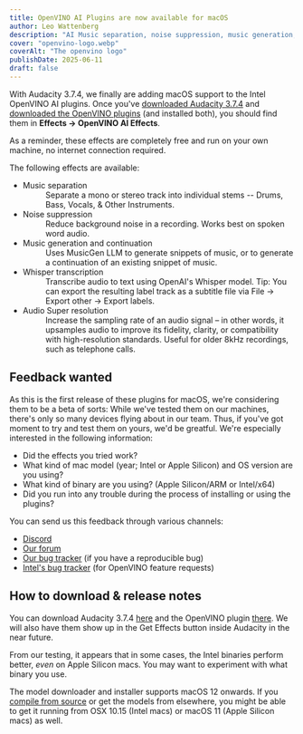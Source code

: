 ```yaml
---
title: OpenVINO AI Plugins are now available for macOS
author: Leo Wattenberg
description: "AI Music separation, noise suppression, music generation, transcription and super resolution is coming to macOS"
cover: "openvino-logo.webp"
coverAlt: "The openvino logo"
publishDate: 2025-06-11
draft: false
---
```


With Audacity 3.7.4, we finally are adding macOS support to the Intel OpenVINO AI plugins. Once you've [downloaded Audacity 3.7.4](/download) and [downloaded the OpenVINO plugins](/download/openvino) (and installed both), you should find them in **Effects → OpenVINO AI Effects**.

As a reminder, these effects are completely free and run on your own machine, no internet connection required. 

The following effects are available:

<ul class="list-disc space-y-2 mt-2">
<li>
<dt class="font-semibold">Music separation</dt>
<dd class="ml-2">
    Separate a mono or stereo track into individual stems -- Drums,
    Bass, Vocals, & Other Instruments.
</dd>
</li>
<li>
<dt class="font-semibold">Noise suppression</dt>
<dd class="ml-2">
    Reduce background noise in a recording. Works best on spoken word
    audio.
</dd>
</li>
<li>
<dt class="font-semibold">Music generation and continuation</dt>
<dd class="ml-2">
    Uses MusicGen LLM to generate snippets of music, or to generate a
    continuation of an existing snippet of music.
</dd>
</li>
<li>
<dt class="font-semibold">Whisper transcription</dt>
<dd class="ml-2">
    Transcribe audio to text using OpenAI's Whisper model. Tip: You
    can export the resulting label track as a subtitle file via File →
    Export other → Export labels.
</dd>
</li>
<li>
<dt class="font-semibold">Audio Super resolution</dt>
<dd class="ml-2">
    Increase the sampling rate of an audio signal – in other words, it
    upsamples audio to improve its fidelity, clarity, or compatibility
    with high-resolution standards. Useful for older 8kHz recordings,
    such as telephone calls.
</dd>
</li>
</ul>

## Feedback wanted
As this is the first release of these plugins for macOS, we're considering them to be a beta of sorts: While we've tested them on our machines, there's only so many devices flying about in our team. Thus, if you've got moment to try and test them on yours, we'd be greatful. We're especially interested in the following information:

* Did the effects you tried work? 
* What kind of mac model (year; Intel or Apple Silicon) and OS version are you using?
* What kind of binary are you using? (Apple Silicon/ARM or Intel/x64)
* Did you run into any trouble during the process of installing or using the plugins?

You can send us this feedback through various channels: 

* [Discord](https://discord.gg/audacity)
* [Our forum](https://forum.audacityteam.org/tag/openvino)
* [Our bug tracker](https://github.com/audacity/mod-openvino-macos/issues) (if you have a reproducible bug)
* [Intel's bug tracker](https://github.com/intel/openvino-plugins-ai-audacity/issues) (for OpenVINO feature requests)


## How to download & release notes
You can download Audacity 3.7.4 [here](/download) and the OpenVINO plugin [there](/download/openvino). We will also have them show up in the Get Effects button inside Audacity in the near future. 

From our testing, it appears that in some cases, the Intel binaries perform better, *even* on Apple Silicon macs. You may want to experiment with what binary you use.

The model downloader and installer supports macOS 12 onwards. If you [compile from source](https://github.com/audacity/mod-openvino-macos) or get the models from elsewhere, you might be able to get it running from OSX 10.15 (Intel macs) or macOS 11 (Apple Silicon macs) as well. 
